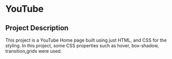 # YouTube

## Project Description

This project is a YouTube Home page built using just HTML, and CSS for the styling. In this project, some CSS properties such as hover, box-shadow, transition,grids were used.